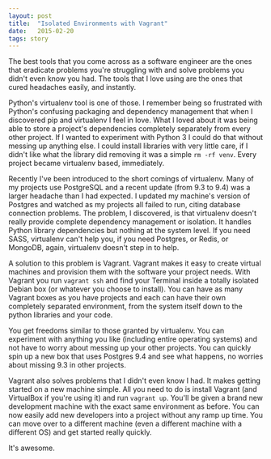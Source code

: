 ```yaml
---
layout: post
title:  "Isolated Environments with Vagrant"
date:   2015-02-20
tags: story
---
```


The best tools that you come across as a software engineer are the ones that eradicate problems you're struggling with and solve problems you didn't even know you had. The tools that I love using are the ones that cured headaches easily, and instantly.

Python's virtualenv tool is one of those. I remember being so frustrated with Python's confusing packaging and dependency management that when I discovered pip and virtualenv I feel in love. What I loved about it was being able to store a project's dependencies completely separately from every other project. If I wanted to experiment with Python 3 I could do that without messing up anything else. I could install libraries with very little care, if I didn't like what the library did removing it was a simple `rm -rf venv`. Every project became virtualenv based, immediately.

Recently I've been introduced to the short comings of virtualenv. Many of my projects use PostgreSQL and a recent update (from 9.3 to 9.4) was a larger headache than I had expected. I updated my machine's version of Postgres and watched as my projects all failed to run, citing database connection problems. The problem, I discovered, is that virtualenv doesn't really provide complete dependency management or isolation. It handles Python library dependencies but nothing at the system level. If you need SASS, virtualenv can't help you, if you need Postgres, or Redis, or MongoDB, again, virtualenv doesn't step in to help.

A solution to this problem is Vagrant. Vagrant makes it easy to create virtual machines and provision them with the software your project needs. With Vagrant you run `vagrant ssh` and find your Terminal inside a totally isolated Debian box (or whatever you choose to install). You can have as many Vagrant boxes as you have projects and each can have their own completely separated environment, from the system itself down to the python libraries and your code.

You get freedoms similar to those granted by virtualenv. You can experiment with anything you like (including entire operating systems) and not have to worry about messing up your other projects. You can quickly spin up a new box that uses Postgres 9.4 and see what happens, no worries about missing 9.3 in other projects.

Vagrant also solves problems that I didn't even know I had. It makes getting started on a new machine simple. All you need to do is install Vagrant (and VirtualBox if you're using it) and run `vagrant up`. You'll be given a brand new development machine with the exact same environment as before. You can now easily add new developers into a project without any ramp up time. You can move over to a different machine (even a different machine with a different OS) and get started really quickly.

It's awesome.
